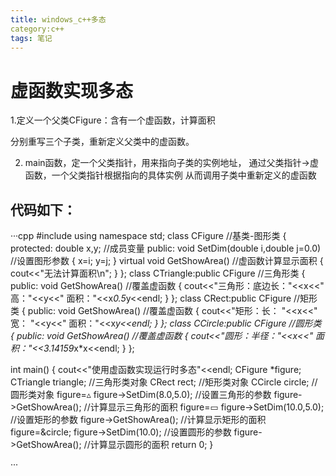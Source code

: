 ```yaml
---
title: windows_c++多态
category:c++
tags: 笔记
---
```

# 虚函数实现多态

1.定义一个父类CFigure：含有一个虚函数，计算面积

分别重写三个子类，重新定义父类中的虚函数。

2. main函数，定一个父类指针，用来指向子类的实例地址，
通过父类指针->虚函数，一个父类指针根据指向的具体实例
从而调用子类中重新定义的虚函数

## 代码如下：
···cpp
#include<iostream>
using namespace std;
class CFigure												//基类-图形类
{
	protected:
		double x,y;												//成员变量
	public:
		void SetDim(double i,double j=0.0)						//设置图形参数
		{
			x=i;
			y=j;
		}
		virtual void GetShowArea()								//虚函数计算显示面积
		{
			cout<<"无法计算面积\n";
		}
};
class CTriangle:public CFigure									//三角形类
{
	public:
		void GetShowArea()												//覆盖虚函数
		{
			cout<<"三角形：底边长："<<x<<" 高："<<y<<" 面积："<<x*0.5*y<<endl;
		}
};
class CRect:public CFigure											//矩形类
{
	public:
		void GetShowArea()												//覆盖虚函数
		{
			cout<<"矩形：长： "<<x<<" 宽： "<<y<<" 面积："<<x*y<<endl;
		}
};
class CCircle:public CFigure											//圆形类
{
	public:
		void GetShowArea()												//覆盖虚函数
		{
			cout<<"圆形：半径："<<x<<" 面积："<<3.14159*x*x<<endl;
		}
};

int main()
{
	cout<<"使用虚函数实现运行时多态"<<endl;
	CFigure *figure;
	CTriangle triangle;													//三角形类对象
	CRect rect;													//矩形类对象
	CCircle circle;													//圆形类对象
	figure=&triangle;
	figure->SetDim(8.0,5.0);											//设置三角形的参数
	figure->GetShowArea();												//计算显示三角形的面积
	figure=&rect;
	figure->SetDim(10.0,5.0);											//设置矩形的参数
	figure->GetShowArea();												//计算显示矩形的面积
	figure=&circle;
	figure->SetDim(10.0);											//设置圆形的参数
	figure->GetShowArea();												//计算显示圆形的面积
	return 0;
}

···

